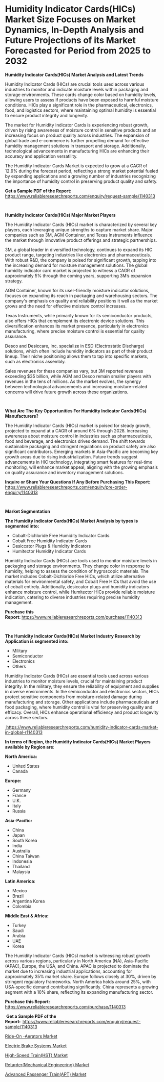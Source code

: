 <p><h1>Humidity Indicator Cards(HICs) Market Size Focuses on Market Dynamics, In-Depth Analysis and Future Projections of its Market Forecasted for Period from 2025 to 2032</h1></p><p><strong>Humidity Indicator Cards(HICs) Market Analysis and Latest Trends</strong></p>
<p><p>Humidity Indicator Cards (HICs) are crucial tools used across various industries to monitor and indicate moisture levels within packaging and storage environments. These cards change color based on humidity levels, allowing users to assess if products have been exposed to harmful moisture conditions. HICs play a significant role in the pharmaceutical, electronics, food, and logistics sectors, where maintaining optimal humidity is essential to ensure product integrity and longevity.</p><p>The market for Humidity Indicator Cards is experiencing robust growth, driven by rising awareness of moisture control in sensitive products and an increasing focus on product quality across industries. The expansion of global trade and e-commerce is further propelling demand for effective humidity management solutions in transport and storage. Additionally, technological advancements in manufacturing HICs are enhancing their accuracy and application versatility.</p><p>The Humidity Indicator Cards Market is expected to grow at a CAGR of 12.9% during the forecast period, reflecting a strong market potential fueled by expanding applications and a growing number of industries recognizing the importance of humidity control in preserving product quality and safety.</p></p>
<p><strong>Get a Sample PDF of the Report:&nbsp;</strong> <a href="https://www.reliableresearchreports.com/enquiry/request-sample/1140313?utm_campaign=31&utm_medium=2&utm_source=Github&utm_content=ia&utm_term=25032025&utm_id=humidity-indicator-cardshics">https://www.reliableresearchreports.com/enquiry/request-sample/1140313</a></p>
<p>&nbsp;</p>
<p><strong>Humidity Indicator Cards(HICs) Major Market Players</strong></p>
<p><p>The Humidity Indicator Cards (HICs) market is characterized by several key players, each leveraging unique strengths to capture market share. Major companies such as 3M, AGM Container, and Texas Instruments influence the market through innovative product offerings and strategic partnerships.</p><p>3M, a global leader in diversified technology, continues to expand its HIC product range, targeting industries like electronics and pharmaceuticals. With robust R&D, the company is poised for significant growth, tapping into the increasing demand for moisture management solutions. The global humidity indicator card market is projected to witness a CAGR of approximately 5% through the coming years, supporting 3M’s expansion strategy.</p><p>AGM Container, known for its user-friendly moisture indicator solutions, focuses on expanding its reach in packaging and warehousing sectors. The company's emphasis on quality and reliability positions it well as the market grows and the need for effective moisture control increases.</p><p>Texas Instruments, while primarily known for its semiconductor products, also offers HICs that complement its electronic device solutions. This diversification enhances its market presence, particularly in electronics manufacturing, where precise moisture control is essential for quality assurance.</p><p>Desco and Desiccare, Inc. specialize in ESD (Electrostatic Discharge) solutions, which often include humidity indicators as part of their product lineup. Their niche positioning allows them to tap into specific markets, such as electronics assembly.</p><p>Sales revenues for these companies vary, but 3M reported revenues exceeding $35 billion, while AGM and Desco remain smaller players with revenues in the tens of millions. As the market evolves, the synergy between technological advancements and increasing moisture-related concerns will drive future growth across these organizations.</p></p>
<p>&nbsp;</p>
<p><strong>What Are The Key Opportunities For Humidity Indicator Cards(HICs) Manufacturers?</strong></p>
<p><p>The Humidity Indicator Cards (HICs) market is poised for steady growth, projected to expand at a CAGR of around 6% through 2028. Increasing awareness about moisture control in industries such as pharmaceuticals, food and beverage, and electronics drives demand. The shift towards sustainable packaging and stringent regulations on product safety are also significant contributors. Emerging markets in Asia-Pacific are becoming key growth areas due to rising industrialization. Future trends suggest advancements in HIC technology, integrating smart features for real-time monitoring, will enhance market appeal, aligning with the growing emphasis on quality assurance and inventory management solutions.</p></p>
<p><strong>Inquire or Share Your Questions If Any Before Purchasing This Report:</strong> <a href="https://www.reliableresearchreports.com/enquiry/pre-order-enquiry/1140313?utm_campaign=31&utm_medium=2&utm_source=Github&utm_content=ia&utm_term=25032025&utm_id=humidity-indicator-cardshics">https://www.reliableresearchreports.com/enquiry/pre-order-enquiry/1140313</a></p>
<p>&nbsp;</p>
<p><strong>Market Segmentation</strong></p>
<p><strong>The Humidity Indicator Cards(HICs) Market Analysis by types is segmented into:</strong></p>
<p><ul><li>Cobalt-Dichloride Free Humidity Indicator Cards</li><li>Cobalt Free Humidity Indicator Cards</li><li>Desiccator Plugs & Humidity Indicators</li><li>Humitector Humidity Indicator Cards</li></ul></p>
<p><p>Humidity Indicator Cards (HICs) are tools used to monitor moisture levels in packaging and storage environments. They change color in response to humidity, helping to assess the condition of hygroscopic materials. The market includes Cobalt-Dichloride Free HICs, which utilize alternative materials for environmental safety, and Cobalt Free HICs that avoid the use of cobalt entirely. Additionally, desiccator plugs and humidity indicators enhance moisture control, while Humitector HICs provide reliable moisture indication, catering to diverse industries requiring precise humidity management.</p></p>
<p><strong>Purchase this Report:&nbsp;</strong><a href="https://www.reliableresearchreports.com/purchase/1140313?utm_campaign=31&utm_medium=2&utm_source=Github&utm_content=ia&utm_term=25032025&utm_id=humidity-indicator-cardshics">https://www.reliableresearchreports.com/purchase/1140313</a></p>
<p>&nbsp;</p>
<p><strong>The Humidity Indicator Cards(HICs) Market Industry Research by Application is segmented into:</strong></p>
<p><ul><li>Military</li><li>Semiconductor</li><li>Electronics</li><li>Others</li></ul></p>
<p><p>Humidity Indicator Cards (HICs) are essential tools used across various industries to monitor moisture levels, crucial for maintaining product integrity. In the military, they ensure the reliability of equipment and supplies in diverse environments. In the semiconductor and electronics sectors, HICs protect sensitive components from moisture-related damage during manufacturing and storage. Other applications include pharmaceuticals and food packaging, where humidity control is vital for preserving quality and efficacy. Overall, HICs enhance operational efficiency and product longevity across these sectors.</p></p>
<p><a href="https://www.reliableresearchreports.com/humidity-indicator-cards-market-in-global-r1140313?utm_campaign=31&utm_medium=2&utm_source=Github&utm_content=ia&utm_term=25032025&utm_id=humidity-indicator-cardshics">&nbsp;https://www.reliableresearchreports.com/humidity-indicator-cards-market-in-global-r1140313</a></p>
<p><strong>In terms of Region, the Humidity Indicator Cards(HICs) Market Players available by Region are:</strong></p>
<p>
    <p> <strong> North America: </strong>
        <ul>
            <li>United States</li>
            <li>Canada</li>
        </ul>
        </p> 
    <p> <strong> Europe: </strong>
        <ul>
            <li>Germany</li>
            <li>France</li>
            <li>U.K.</li>
            <li>Italy</li>
            <li>Russia</li>
        </ul>
        </p> 
    <p> <strong> Asia-Pacific: </strong>
        <ul>
            <li>China</li>
            <li>Japan</li>
            <li>South Korea</li>
            <li>India</li>
            <li>Australia</li>
            <li>China Taiwan</li>
            <li>Indonesia</li>
            <li>Thailand</li>
            <li>Malaysia</li>
        </ul>
        </p> 
    <p> <strong> Latin America: </strong>
        <ul>
            <li>Mexico</li>
            <li>Brazil</li>
            <li>Argentina Korea</li>
            <li>Colombia</li>
        </ul>
        </p> 
    <p> <strong> Middle East & Africa: </strong>
        <ul>
            <li>Turkey</li>
            <li>Saudi</li>
            <li>Arabia</li>
            <li>UAE</li>
            <li>Korea</li>
        </ul>
    </p>
    </p>
<p><p>The Humidity Indicator Cards (HICs) market is witnessing robust growth across various regions, particularly in North America (NA), Asia-Pacific (APAC), Europe, the USA, and China. APAC is projected to dominate the market due to increasing industrial applications, accounting for approximately 35% market share. Europe follows closely at 30%, driven by stringent regulatory frameworks. North America holds around 25%, with USA-specific demand contributing significantly. China represents a growing segment with a 10% share, reflecting its expanding manufacturing sector.</p></p>
<p><strong>Purchase this Report: </strong><a href="https://www.reliableresearchreports.com/purchase/1140313?utm_campaign=31&utm_medium=2&utm_source=Github&utm_content=ia&utm_term=25032025&utm_id=humidity-indicator-cardshics">https://www.reliableresearchreports.com/purchase/1140313</a></p>
<p>&nbsp;<strong>Get a Sample PDF of the Report:&nbsp;&nbsp;</strong><a href="https://www.reliableresearchreports.com/enquiry/request-sample/1140313?utm_campaign=31&utm_medium=2&utm_source=Github&utm_content=ia&utm_term=25032025&utm_id=humidity-indicator-cardshics">https://www.reliableresearchreports.com/enquiry/request-sample/1140313</a></p>
<p><strong></strong></p>
<p><p><a href="https://github.com/gavalegeyndt26/Market-Research-Report-List-1/blob/main/ride-on-aerators-market.md?utm_campaign=31&utm_medium=2&utm_source=Github&utm_content=ia&utm_term=25032025&utm_id=humidity-indicator-cardshics">Ride-On -Aerators Market</a></p><p><a href="https://github.com/abuegalawixo/Market-Research-Report-List-1/blob/main/electric-brake-systems-market.md?utm_campaign=31&utm_medium=2&utm_source=Github&utm_content=ia&utm_term=25032025&utm_id=humidity-indicator-cardshics">Electric Brake Systems Market</a></p><p><a href="https://github.com/boonegoicks7/Market-Research-Report-List-1/blob/main/high-speed-trainhst-market.md?utm_campaign=31&utm_medium=2&utm_source=Github&utm_content=ia&utm_term=25032025&utm_id=humidity-indicator-cardshics">High-Speed Train(HST) Market</a></p><p><a href="https://github.com/trossdushi7u/Market-Research-Report-List-1/blob/main/retardermechanical-engineering-market.md?utm_campaign=31&utm_medium=2&utm_source=Github&utm_content=ia&utm_term=25032025&utm_id=humidity-indicator-cardshics">Retarder(Mechanical Engineering) Market</a></p><p><a href="https://github.com/cernkomlkawi/Market-Research-Report-List-1/blob/main/advanced-passenger-trainapt-market.md?utm_campaign=31&utm_medium=2&utm_source=Github&utm_content=ia&utm_term=25032025&utm_id=humidity-indicator-cardshics">Advanced Passenger Train(APT) Market</a></p></p>